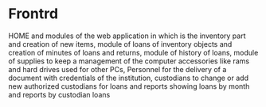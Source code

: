 # Frontrd
HOME and modules of the web application in which is the inventory part and creation of new items, module of loans of inventory objects and creation of minutes of loans and returns, module of history of loans, module of supplies to keep a management of the computer accessories like rams and hard drives used for other PCs, Personnel for the delivery of a document with credentials of the institution, custodians to change or add new authorized custodians for loans and reports showing loans by month and reports by custodian loans
